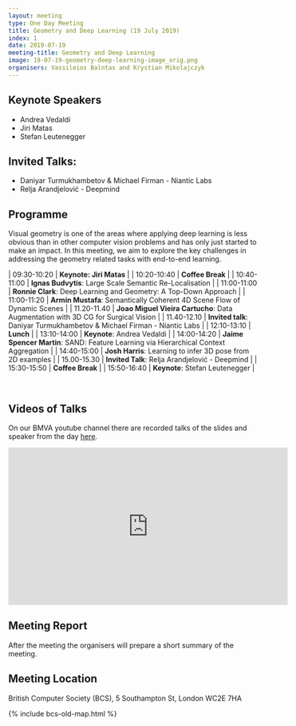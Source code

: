 ```yaml
---
layout: meeting
type: One Day Meeting
title: Geometry and Deep Learning (19 July 2019)
index: 1
date: 2019-07-19
meeting-title: Geometry and Deep Learning
image: 19-07-19-geometry-deep-learning-image_orig.png
organisers: Vassileios Balntas and Krystian Mikolajczyk
---
```




## Keynote Speakers

- Andrea Vedaldi
- Jiri Matas
- Stefan Leutenegger

## Invited Talks:

- Daniyar Turmukhambetov & Michael Firman - Niantic Labs
- Relja Arandjelović - Deepmind

<!---
## Call for Papers


The call for Papers can be downloaded from [here]({{ site.baseurl }}{% link assets/events/19-09-25Programme.pdf %}).
-->

## Programme

Visual geometry is one of the areas where applying deep learning is less obvious than in other computer vision problems and has only just started to make an impact. In this meeting, we aim to explore the key challenges in addressing the geometry related tasks with end-to-end learning.

<!--
The Programme can be downloaded from [here]({{ site.baseurl }}{% link assets/events/19-09-25Programme.pdf %}).
-->

| 09:30-10:20 | **Keynote: Jiri Matas** |
| 10:20-10:40 | **Coffee Break** |
| 10:40-11:00 | **Ignas Budvytis**: Large Scale Semantic Re-Localisation |
| 11:00-11:00 | **Ronnie Clark**: Deep Learning and Geometry: A Top-Down Approach |
| 11:00-11:20 | **Armin Mustafa**: Semantically Coherent 4D Scene Flow of Dynamic Scenes |
| 11.20-11.40 | **Joao Miguel Vieira Cartucho**: Data Augmentation with 3D CG for Surgical Vision |
| 11.40-12.10 | **Invited talk**: Daniyar Turmukhambetov & Michael Firman - Niantic Labs |
| 12:10-13:10 | **Lunch** |
| 13:10-14:00 | **Keynote**: Andrea Vedaldi |
| 14:00-14:20 | **Jaime Spencer Martin**: SAND: Feature Learning via Hierarchical Context Aggregation |
| 14:40-15:00 | **Josh Harris**: Learning to infer 3D pose from 2D examples |
| 15.00-15.30 | **Invited Talk**: Relja Arandjelović - Deepmind |
| 15:30-15:50 | **Coffee Break** |
| 15:50-16:40 | **Keynote**: Stefan Leutenegger |

<br>

## Videos of Talks
On our BMVA youtube channel there are recorded talks of the slides and speaker from the day [here](https://www.youtube.com/playlist?list=PLW8VWHVjepIsW0S7K_ozIOS4_DGy0qoJf).


<div class="container">
    <div class="row"><div class="col-xs-12 col-lg-10 mx-auto">
        <div class="video-container">
            <iframe width="560" height="315" src="https://www.youtube.com/embed/videoseries?list=PLW8VWHVjepIsW0S7K_ozIOS4_DGy0qoJf" frameborder="0" allow="autoplay; encrypted-media" allowfullscreen></iframe>
        </div>
    </div></div>
</div>

## Meeting Report
After the meeting the organisers will prepare a short summary of the meeting. 

<!--
This can be found [here]({{ site.baseurl }}{% link assets/events/bmvameetingreport-19-02-20.pdf %}).
-->
<!--
## Registration

<div class="container-fluid pb-3">
    <div class="card p-1" style="background: #F8F7FA">
        <div class="card-body mx-auto">
          Please register using the options below (scroll for more options):
        </div>
        <div id="eventbrite-widget-container-50264244709"></div>
    </div>
</div>

<script src="https://www.eventbrite.co.uk/static/widgets/eb_widgets.js"></script>

<script type="text/javascript">
    var exampleCallback = function() {
        console.log('Order complete!');
    };

    function getWidth() {
      if (self.innerWidth) {
        return self.innerWidth;
      }

      if (document.documentElement && document.documentElement.clientWidth) {
        return document.documentElement.clientWidth;
      }

      if (document.body) {
        return document.body.clientWidth;
      }
    }

    var height_to_use = 600;

    if (getWidth() < 1000) {
        height_to_use = 650;
    }

    if (getWidth() < 800) {
        height_to_use = 700;
    }

    if (getWidth() < 550) {
        height_to_use = 710;
    }

    window.EBWidgets.createWidget({
        // Required
        widgetType: 'checkout',
        eventId: '50264244709',
        iframeContainerId: 'eventbrite-widget-container-50264244709',

        // Optional
        iframeContainerHeight: height_to_use,  // Widget height in pixels. Defaults to a minimum of 425px if not provided
        onOrderComplete: exampleCallback  // Method called when an order has successfully completed
    });
</script>
-->

## Meeting Location

British Computer Society (BCS), 5 Southampton St, London WC2E 7HA

{% include bcs-old-map.html %}

